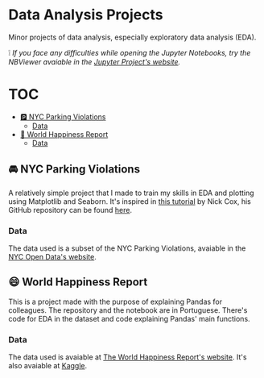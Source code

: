 # Data Analysis Projects

Minor projects of data analysis, especially exploratory data analysis (EDA).

:grey_exclamation: _If you face any difficulties while opening the Jupyter Notebooks, try the NBViewer avaiable in the [Jupyter Project's website](https://nbviewer.jupyter.org/)._

# TOC

- [:parking: NYC Parking Violations](#oncoming_automobile-nyc-parking-violations)
  * [Data](#data)
- [:memo: World Happiness Report](#smile-world-happiness-report)
  * [Data](#data-1)


## :oncoming_automobile: NYC Parking Violations 

A relatively simple project that I made to train my skills in EDA and plotting using Matplotlib and Seaborn. It's inspired in [this tutorial](https://towardsdatascience.com/learn-python-data-analytics-by-example-ny-parking-violations-e1ce1847fa2) by Nick Cox, his GitHub repository can be found [here](https://github.com/nickdcox/learn-nyc-parking-violations/blob/main/violations.csv). 

### Data

The data used is a subset of the NYC Parking Violations, avaiable in the [NYC Open Data's website](https://data.cityofnewyork.us/City-Government/Parking-Violations-Issued-Fiscal-Year-2021/pvqr-7yc4).

## :smile: World Happiness Report

This is a project made with the purpose of explaining Pandas for colleagues. The repository and the notebook are in Portuguese. There's code for EDA in the dataset and code explaining Pandas' main functions.

### Data 

The data used is avaiable at [The World Happiness Report's website](https://worldhappiness.report/). It's also avaiable at [Kaggle](https://www.kaggle.com/unsdsn/world-happiness).
